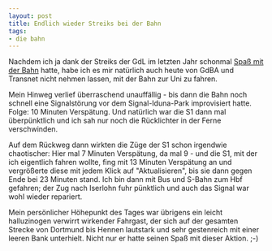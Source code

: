 ```yaml
--- 
layout: post
title: Endlich wieder Streiks bei der Bahn
tags: 
- die bahn
---
```

Nachdem ich ja dank der Streiks der GdL im letzten Jahr schonmal <a href="http://fabianonline.de/blog/archives/1070-Mit-Streiks-zur-Uni.html">Spaß mit der Bahn</a> hatte, habe ich es mir natürlich auch heute von GdBA und Transnet nicht nehmen lassen, mit der Bahn zur Uni zu fahren.

Mein Hinweg verlief überraschend unauffällig - bis dann die Bahn noch schnell eine Signalstörung vor dem Signal-Iduna-Park improvisiert hatte. Folge: 10 Minuten Verspätung. Und natürlich war die S1 dann mal überpünktlich und ich sah nur noch die Rücklichter in der Ferne verschwinden.

Auf dem Rückweg dann wirkten die Züge der S1 schon irgendwie chaotischer: Hier mal 7 Minuten Verspätung, da mal 9 - und die S1, mit der ich eigentlich fahren wollte, fing mit 13 Minuten Verspätung an und vergrößerte diese mit jedem Klick auf "Aktualisieren", bis sie dann gegen Ende bei 23 Minuten stand. Ich bin dann mit Bus und S-Bahn zum Hbf gefahren; der Zug nach Iserlohn fuhr pünktlich und auch das Signal war wohl wieder repariert.


Mein persönlicher Höhepunkt des Tages war übrigens ein leicht halluzinogen verwirrt wirkender Fahrgast, der sich auf der gesamten Strecke von Dortmund bis Hennen lautstark und sehr gestenreich mit einer leeren Bank unterhielt. Nicht nur er hatte seinen Spaß mit dieser Aktion. ;-)

